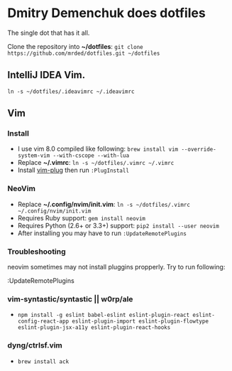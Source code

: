 # Dmitry Demenchuk does dotfiles

The single dot that has it all.

Clone the repository into **~/dotfiles**: `git clone https://github.com/mrded/dotfiles.git ~/dotfiles`


## IntelliJ IDEA Vim. 

`ln -s ~/dotfiles/.ideavimrc ~/.ideavimrc`

## Vim

### Install

- I use vim 8.0 compiled like following: `brew install vim --override-system-vim --with-cscope --with-lua`
- Replace **~/.vimrc**: `ln -s ~/dotfiles/.vimrc ~/.vimrc`
- Install [vim-plug](https://github.com/junegunn/vim-plug) then run `:PlugInstall`

### NeoVim

- Replace **~/.config/nvim/init.vim**: `ln -s ~/dotfiles/.vimrc ~/.config/nvim/init.vim`
- Requires Ruby support: `gem install neovim`
- Requires Python (2.6+ or 3.3+) support: `pip2 install --user neovim`
- After installing you may have to run `:UpdateRemotePlugins`

### Troubleshooting

neovim sometimes may not install pluggins propperly. Try to run following:

   :UpdateRemotePlugins 

### vim-syntastic/syntastic || w0rp/ale

- `npm install -g eslint babel-eslint eslint-plugin-react eslint-config-react-app eslint-plugin-import eslint-plugin-flowtype eslint-plugin-jsx-a11y eslint-plugin-react-hooks`

### dyng/ctrlsf.vim

- `brew install ack`
